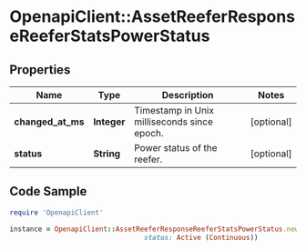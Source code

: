 # OpenapiClient::AssetReeferResponseReeferStatsPowerStatus

## Properties
Name | Type | Description | Notes
------------ | ------------- | ------------- | -------------
**changed_at_ms** | **Integer** | Timestamp in Unix milliseconds since epoch. | [optional] 
**status** | **String** | Power status of the reefer. | [optional] 

## Code Sample

```ruby
require 'OpenapiClient'

instance = OpenapiClient::AssetReeferResponseReeferStatsPowerStatus.new(changed_at_ms: 1453449599999,
                                 status: Active (Continuous))
```


